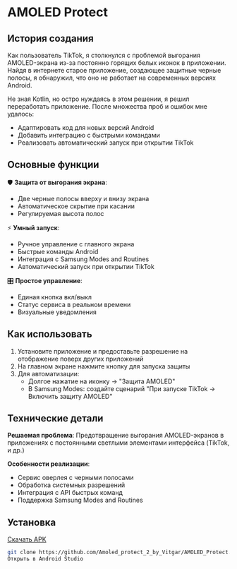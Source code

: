 # AMOLED Protect
## История создания

Как пользователь TikTok, я столкнулся с проблемой выгорания AMOLED-экрана из-за постоянно горящих белых иконок в приложении. Найдя в интернете старое приложение, создающее защитные черные полосы, я обнаружил, что оно не работает на современных версиях Android.

Не зная Kotlin, но остро нуждаясь в этом решении, я решил переработать приложение. После множества проб и ошибок мне удалось:
- Адаптировать код для новых версий Android
- Добавить интеграцию с быстрыми командами
- Реализовать автоматический запуск при открытии TikTok

## Основные функции

🛡️ **Защита от выгорания экрана**:
- Две черные полосы вверху и внизу экрана
- Автоматическое скрытие при касании
- Регулируемая высота полос

⚡ **Умный запуск**:
- Ручное управление с главного экрана
- Быстрые команды Android
- Интеграция с Samsung Modes and Routines
- Автоматический запуск при открытии TikTok

🎛️ **Простое управление**:
- Единая кнопка вкл/выкл
- Статус сервиса в реальном времени
- Визуальные уведомления

## Как использовать

1. Установите приложение и предоставьте разрешение на отображение поверх других приложений
2. На главном экране нажмите кнопку для запуска защиты
3. Для автоматизации:
   - Долгое нажатие на иконку → "Защита AMOLED"
   - В Samsung Modes: создайте сценарий "При запуске TikTok → Включить защиту AMOLED"

## Технические детали

**Решаемая проблема**: Предотвращение выгорания AMOLED-экранов в приложениях с постоянными светлыми элементами интерфейса (TikTok, и др.)

**Особенности реализации**:
- Сервис оверлея с черными полосами
- Обработка системных разрешений
- Интеграция с API быстрых команд
- Поддержка Samsung Modes and Routines

## Установка

[Скачать APK](https://github.com/Amoled_protect_2_by_Vitgar/AMOLED_Protect/releases/latest)

```bash
git clone https://github.com/Amoled_protect_2_by_Vitgar/AMOLED_Protect.git
Открыть в Android Studio
```

